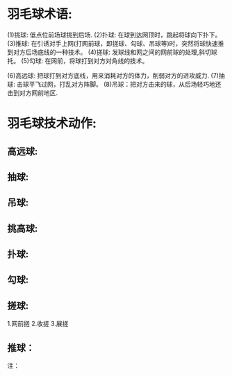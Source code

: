 # 羽毛球术语:
  (1)挑球: 低点位前场球挑到后场.
  (2)扑球: 在球到达网顶时，跳起将球向下扑下。
  (3)推球: 在引诱对手上网(打网前球，即搓球、勾球、吊球等)时，突然将球快速推到对方后场底线的一种技术。
  (4)搓球: 发球线和网之间的网前球的处理,斜切球托。
  (5)勾球: 在网前，将球打到对方对角线的技术。

  (6)高远球: 把球打到对方底线，用来消耗对方的体力，削弱对方的进攻威力.
  (7)抽球: 击球平飞过网，打乱对方阵脚。
  (8)吊球：把对方击来的球，从后场轻巧地还击到对方网前地区.

# 羽毛球技术动作:
## 高远球:
## 抽球:
## 吊球:

## 挑高球:
## 扑球:
## 勾球:
## 搓球:
  1.网前搓
  2.收搓
  3.展搓
## 推球：

注：
  
